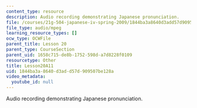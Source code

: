 ```yaml
---
content_type: resource
description: Audio recording demonstrating Japanese pronunciation.
file: /courses/21g-504-japanese-iv-spring-2009/1844ba3a8640d3add57d909507be128a_Lesson20A11.mp3
file_type: audio/mpeg
learning_resource_types: []
ocw_type: OCWFile
parent_title: Lesson 20
parent_type: CourseSection
parent_uid: 1658c715-de8b-1752-598d-a7d8228f0109
resourcetype: Other
title: Lesson20A11
uid: 1844ba3a-8640-d3ad-d57d-909507be128a
video_metadata:
  youtube_id: null
---
```

Audio recording demonstrating Japanese pronunciation.